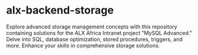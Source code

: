 # alx-backend-storage
Explore advanced storage management concepts with this repository containing solutions for the ALX Africa Intranet project "MySQL Advanced." Delve into SQL, database optimization, stored procedures, triggers, and more. Enhance your skills in comprehensive storage solutions.
